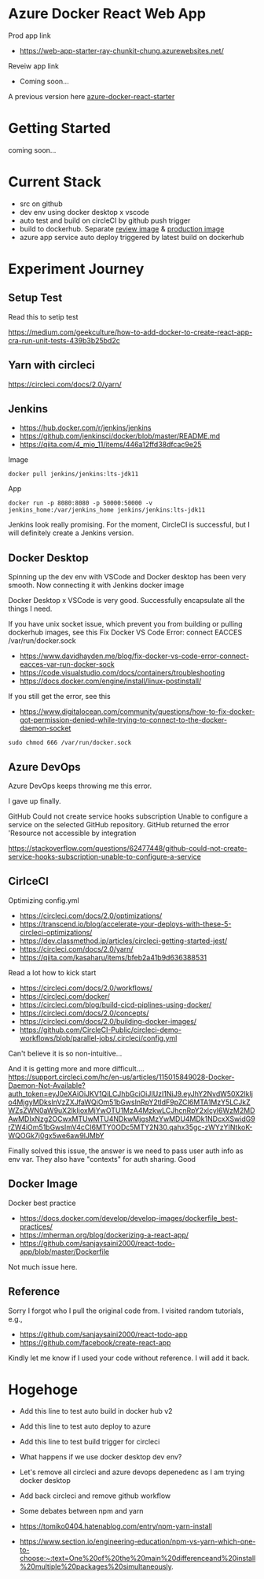 # Azure Docker React Web App

Prod app link
 - https://web-app-starter-ray-chunkit-chung.azurewebsites.net/

Reveiw app link
 - Coming soon...

A previous version here [azure-docker-react-starter](https://github.com/ray-chunkit-chung/azure-docker-react-starter)

# Getting Started

coming soon...

# Current Stack

 - src on github
 - dev env using docker desktop x vscode
 - auto test and build on circleCI by github push trigger
 - build to dockerhub. Separate [review image](https://hub.docker.com/repository/docker/raychung/azure-docker-react-advanced-dev) & [production image](https://hub.docker.com/repository/docker/raychung/azure-docker-react-advanced)
 - azure app service auto deploy triggered by latest build on dockerhub

# Experiment Journey

## Setup Test

Read this to setip test

https://medium.com/geekculture/how-to-add-docker-to-create-react-app-cra-run-unit-tests-439b3b25bd2c


## Yarn with circleci
https://circleci.com/docs/2.0/yarn/


## Jenkins
 - https://hub.docker.com/r/jenkins/jenkins
 - https://github.com/jenkinsci/docker/blob/master/README.md
 - https://qiita.com/4_mio_11/items/446a12ffd38dfcac9e25


Image
```
docker pull jenkins/jenkins:lts-jdk11
```

App
```
docker run -p 8080:8080 -p 50000:50000 -v jenkins_home:/var/jenkins_home jenkins/jenkins:lts-jdk11
```

Jenkins look really promising. For the moment, CircleCI is successful, but I will definitely create a Jenkins version.

## Docker Desktop

Spinning up the dev env with VSCode and Docker desktop has been very smooth. Now connecting it with Jenkins docker image

Docker Desktop x VSCode is very good. Successfully encapsulate all the things I need. 


If you have unix socket issue, which prevent you from building or pulling dockerhub images, see this
Fix Docker VS Code Error: connect EACCES /var/run/docker.sock
 - https://www.davidhayden.me/blog/fix-docker-vs-code-error-connect-eacces-var-run-docker-sock
 - https://code.visualstudio.com/docs/containers/troubleshooting
 - https://docs.docker.com/engine/install/linux-postinstall/

If you still get the error, see this
 - https://www.digitalocean.com/community/questions/how-to-fix-docker-got-permission-denied-while-trying-to-connect-to-the-docker-daemon-socket

```
sudo chmod 666 /var/run/docker.sock
```

## Azure DevOps
Azure DevOps keeps throwing me this error.

I gave up finally.

GitHub Could not create service hooks subscription Unable to configure a service on the selected GitHub repository. GitHub returned the error 'Resource not accessible by integration

https://stackoverflow.com/questions/62477448/github-could-not-create-service-hooks-subscription-unable-to-configure-a-service


## CirlceCI

Optimizing config.yml
 - https://circleci.com/docs/2.0/optimizations/
 - https://transcend.io/blog/accelerate-your-deploys-with-these-5-circleci-optimizations/
 - https://dev.classmethod.jp/articles/circleci-getting-started-jest/
 - https://circleci.com/docs/2.0/yarn/
 - https://qiita.com/kasaharu/items/bfeb2a41b9d636388531

Read a lot how to kick start
 - https://circleci.com/docs/2.0/workflows/
 - https://circleci.com/docker/
 - https://circleci.com/blog/build-cicd-piplines-using-docker/
 - https://circleci.com/docs/2.0/concepts/
 - https://circleci.com/docs/2.0/building-docker-images/
 - https://github.com/CircleCI-Public/circleci-demo-workflows/blob/parallel-jobs/.circleci/config.yml

Can't believe it is so non-intuitive...

And it is getting more and more difficult....
https://support.circleci.com/hc/en-us/articles/115015849028-Docker-Daemon-Not-Available?auth_token=eyJ0eXAiOiJKV1QiLCJhbGciOiJIUzI1NiJ9.eyJhY2NvdW50X2lkIjo4MjgyMDksInVzZXJfaWQiOm51bGwsInRpY2tldF9pZCI6MTA1MzY5LCJkZWZsZWN0aW9uX2lkIjoxMjYwOTU1MzA4MzkwLCJhcnRpY2xlcyI6WzM2MDAwMDIxNzg2OCwxMTUwMTU4NDkwMjgsMzYwMDU4MDk1NDcxXSwidG9rZW4iOm51bGwsImV4cCI6MTY0ODc5MTY2N30.qahx35gc-zWYzYINtkoK-WQOGk7j0gx5we6aw9lJMbY

Finally solved this issue, the answer is we need to pass user auth info as env var. They also have "contexts" for auth sharing. Good

## Docker Image

Docker best practice
 - https://docs.docker.com/develop/develop-images/dockerfile_best-practices/
 - https://mherman.org/blog/dockerizing-a-react-app/
 - https://github.com/sanjaysaini2000/react-todo-app/blob/master/Dockerfile

Not much issue here. 


## Reference

Sorry I forgot who I pull the original code from. I visited random tutorials, e.g.,
 - https://github.com/sanjaysaini2000/react-todo-app
 - https://github.com/facebook/create-react-app

Kindly let me know if I used your code without reference. I will add it back.

# Hogehoge

 - Add this line to test auto build in docker hub v2
 - Add this line to test auto deploy to azure
 - Add this line to test build trigger for circleci
 - What happens if we use docker desktop dev env?
 - Let's remove all circleci and azure devops depenedenc as I am trying docker desktop
 - Add back circleci and remove github workflow

 - Some debates between npm and yarn
 - https://tomiko0404.hatenablog.com/entry/npm-yarn-install
 - https://www.section.io/engineering-education/npm-vs-yarn-which-one-to-choose:~:text=One%20of%20the%20main%20differenceand%20install%20multiple%20packages%20simultaneously.

